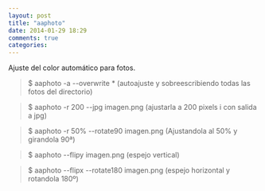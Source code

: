```yaml
---
layout: post
title: "aaphoto"
date: 2014-01-29 18:29
comments: true
categories: 
---
```

Ajuste del color automático para fotos. 

>$ aaphoto -a --overwrite * (autoajuste y sobreescribiendo todas las fotos del directorio) 

>$ aaphoto -r 200 --jpg imagen.png (ajustarla a 200 pixels i con salida a jpg) 

>$ aaphoto -r 50% --rotate90 imagen.png (Ajustandola al 50% y girandola 90ª) 

>$ aaphoto --flipy imagen.png (espejo vertical) 

>$ aaphoto --flipx --rotate180 imagen.png (espejo horizontal y rotandola 180º)

